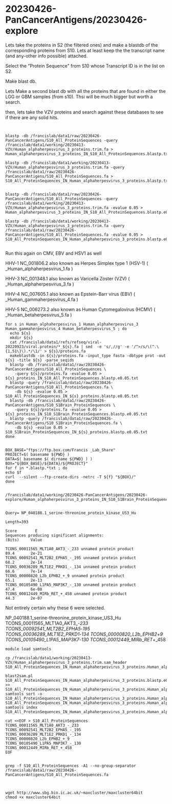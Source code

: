 
#	20230426-PanCancerAntigens/20230426-explore



Lets take the proteins in S2 (the filtered ones) and make a blastdb of the corresponding proteins from S10.  Lets at least keep the the transcript name (and any-other info possible) attached.

Select the "Protein Sequence" from S10 whose Transcript ID is in the list on S2.

Make blast db.




Lets Make a second blast db with all the proteins that are found in either the LGG or GBM samples (from s10). Thsi will be much bigger but worth a search.






then, lets take the VZV proteins and search against these databases to see if there are any solid hits.



```


blastp -db /francislab/data1/raw/20230426-PanCancerAntigens/S10_All_ProteinSequences -query /francislab/data1/working/20230413-VZV/Human_alphaherpesvirus_3_proteins.trim.fa > Human_alphaherpesvirus_3_proteins_IN_S10_All_ProteinSequences.blastp.txt

blastp -db /francislab/data1/working/20230413-VZV/Human_alphaherpesvirus_3_proteins.trim.fa -query /francislab/data1/raw/20230426-PanCancerAntigens/S10_All_ProteinSequences.fa > S10_All_ProteinSequences_IN_Human_alphaherpesvirus_3_proteins.blastp.txt


blastp -db /francislab/data1/raw/20230426-PanCancerAntigens/S10_All_ProteinSequences -query /francislab/data1/working/20230413-VZV/Human_alphaherpesvirus_3_proteins.trim.fa -evalue 0.05 > Human_alphaherpesvirus_3_proteins_IN_S10_All_ProteinSequences.blastp.e0.05.txt

blastp -db /francislab/data1/working/20230413-VZV/Human_alphaherpesvirus_3_proteins.trim.fa -query /francislab/data1/raw/20230426-PanCancerAntigens/S10_All_ProteinSequences.fa -evalue 0.05 > S10_All_ProteinSequences_IN_Human_alphaherpesvirus_3_proteins.blastp.e0.05.txt


```









Run this again on CMV, EBV and HSV1 as well

HHV-1 NC_001806.2 also known as Herpes Simplex type 1 (HSV-1) ( _Human_alphaherpesvirus_1.fa )

HHV-3 NC_001348.1 also known as Varicella Zoster (VZV) ( _Human_alphaherpesvirus_3.fa )

HHV-4 NC_007605.1 also known as Epstein-Barr virus (EBV) ( _Human_gammaherpesvirus_4.fa )

HHV-5 NC_006273.2 also known as Human Cytomegalovirus (HCMV) ( _Human_betaherpesvirus_5.fa )


```
for s in Human_alphaherpesvirus_1 Human_alphaherpesvirus_3 Human_gammaherpesvirus_4 Human_betaherpesvirus_5 ; do
  echo ${s}
  mkdir ${s}
  cat /francislab/data1/refs/refseq/viral-20220923/viral.protein/*_${s}.fa | sed  -e 's/,//g' -e '/^>/s/\(^.\{1,51\}\).*/\1/' > ${s}/proteins.fa
  makeblastdb -in ${s}/proteins.fa -input_type fasta -dbtype prot -out ${s} -title ${s} -parse_seqids
  blastp -db /francislab/data1/raw/20230426-PanCancerAntigens/S10_All_ProteinSequences \
    -query ${s}/proteins.fa -evalue 0.05 > ${s}_proteins_IN_S10_All_ProteinSequences.blastp.e0.05.txt
  blastp -query /francislab/data1/raw/20230426-PanCancerAntigens/S10_All_ProteinSequences.fa \
    -db ${s} -evalue 0.05 > S10_All_ProteinSequences_IN_${s}_proteins.blastp.e0.05.txt
  blastp -db /francislab/data1/raw/20230426-PanCancerAntigens/S10_S1Brain_ProteinSequences \
    -query ${s}/proteins.fa -evalue 0.05 > ${s}_proteins_IN_S10_S1Brain_ProteinSequences.blastp.e0.05.txt
  blastp -query /francislab/data1/raw/20230426-PanCancerAntigens/S10_S1Brain_ProteinSequences.fa \
    -db ${s} -evalue 0.05 > S10_S1Brain_ProteinSequences_IN_${s}_proteins.blastp.e0.05.txt
done
```


```

BOX_BASE="ftps://ftp.box.com/Francis _Lab_Share"
PROJECT=$( basename ${PWD} )
DATA=$( basename $( dirname ${PWD} ) ) 
BOX="${BOX_BASE}/${DATA}/${PROJECT}"
for f in *.blastp.*txt ; do
echo $f
curl  --silent --ftp-create-dirs -netrc -T ${f} "${BOX}/"
done


```



```
/francislab/data1/working/20230426-PanCancerAntigens/20230426-explore/Human_alphaherpesvirus_3_proteins_IN_S10_S1Brain_ProteinSequences.blastp.e0.05.txt


Query= NP_040188.1_serine-threonine_protein_kinase_US3_Hu

Length=393
                                                                      Score        E
Sequences producing significant alignments:                          (Bits)     Value

TCONS_00011565_MLT1A0_AKT3_-_233 unnamed protein product              89.4       2e-21
TCONS_00092541_MLT2B2_EPHA5_-_195 unnamed protein product             68.2       2e-14
TCONS_00036289_MLT1E2_PRKD1_-_134 unnamed protein product             66.6       7e-14
TCONS_00000820_L2b_EPHB2_+_9 unnamed protein product                  65.1       2e-13
TCONS_00105490_L1PA5_MAP3K7_-_130 unnamed protein product             47.4       6e-08
TCONS_00012449_MIRb_RET_+_458 unnamed protein product                 44.3       2e-07
```


Not entirely certain why these 6 were selected.

NP_040188.1_serine-threonine_protein_kinase_US3_Hu
TCONS_00011565_MLT1A0_AKT3_-_233
TCONS_00092541_MLT2B2_EPHA5_-_195
TCONS_00036289_MLT1E2_PRKD1_-_134
TCONS_00000820_L2b_EPHB2_+_9
TCONS_00105490_L1PA5_MAP3K7_-_130
TCONS_00012449_MIRb_RET_+_458

```
module load samtools

cp /francislab/data1/working/20230413-VZV/Human_alphaherpesvirus_3_proteins.trim.sam_header S10_All_ProteinSequences_IN_Human_alphaherpesvirus_3_proteins.Human_alphaherpesvirus_3_proteins.sam

blast2sam.pl S10_All_ProteinSequences_IN_Human_alphaherpesvirus_3_proteins.blastp.e0.05.txt >> S10_All_ProteinSequences_IN_Human_alphaherpesvirus_3_proteins.Human_alphaherpesvirus_3_proteins.sam
samtools sort -o S10_All_ProteinSequences_IN_Human_alphaherpesvirus_3_proteins.Human_alphaherpesvirus_3_proteins.bam S10_All_ProteinSequences_IN_Human_alphaherpesvirus_3_proteins.Human_alphaherpesvirus_3_proteins.sam
samtools index S10_All_ProteinSequences_IN_Human_alphaherpesvirus_3_proteins.Human_alphaherpesvirus_3_proteins.bam
```







```
cat <<EOF > S10_All_ProteinSequences 
TCONS_00011565_MLT1A0_AKT3_-_233
TCONS_00092541_MLT2B2_EPHA5_-_195
TCONS_00036289_MLT1E2_PRKD1_-_134
TCONS_00000820_L2b_EPHB2_+_9
TCONS_00105490_L1PA5_MAP3K7_-_130
TCONS_00012449_MIRb_RET_+_458
EOF


grep -f S10_All_ProteinSequences -A1 --no-group-separator /francislab/data1/raw/20230426-PanCancerAntigens/S10_All_ProteinSequences.fa 



```



```
wget http://www.sbg.bio.ic.ac.uk/~maxcluster/maxcluster64bit
chmod +x maxcluster64bit
```



